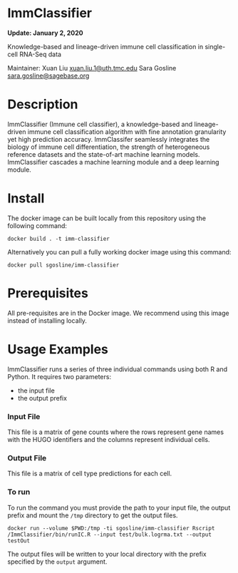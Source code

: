 # ImmClassifier

**Update: January 2, 2020**

Knowledge-based and lineage-driven immune cell classification in single-cell RNA-Seq data

Maintainer: Xuan Liu <xuan.liu.1@uth.tmc.edu>
            Sara Gosline <sara.gosline@sagebase.org>

# Description

ImmClassifier (Immune cell classifier), a knowledge-based and lineage-driven immune cell  classification algorithm with fine annotation granularity yet high prediction accuracy. ImmClassifer seamlessly integrates the biology of immune cell differentiation, the strength of heterogeneous reference datasets and the state-of-art machine learning models. ImmClassifier cascades a machine learning module and a deep learning module.

# Install

The docker image can be built locally from this repository using the following command:
```
docker build . -t imm-classifier
```

Alternatively you can pull a fully working docker image using this command:
```
docker pull sgosline/imm-classifier
```

# Prerequisites

All pre-requisites are in the Docker image. We recommend using this image instead of installing locally.

# Usage Examples

ImmClassifier runs a series of three individual commands using both R and Python. It requires two parameters:
- the input file
- the output prefix

### Input File

This file is a matrix of gene counts where the rows represent gene names with the HUGO identifiers and the columns represent individual cells.

### Output File

This file is a matrix of cell type predictions for each cell. 

### To run
To run the command you must provide the path to your input file, the output prefix and mount the `/tmp` directory to get the output files.
```
docker run --volume $PWD:/tmp -ti sgosline/imm-classifier Rscript /ImmClassifier/bin/runIC.R --input test/bulk.logrma.txt --output testOut
```

The output files will be written to your local directory with the prefix specified by the `output` argument.
